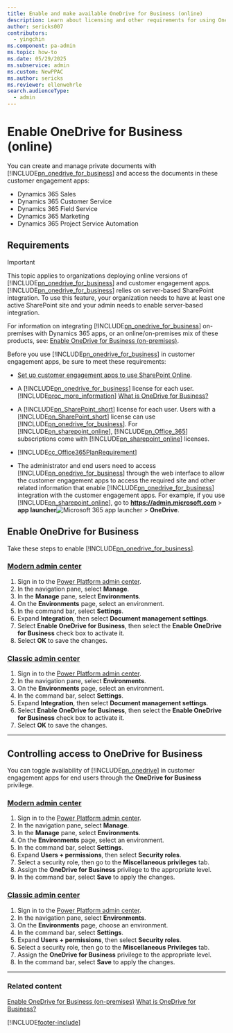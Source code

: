 ```yaml
---
title: Enable and make available OneDrive for Business (online)
description: Learn about licensing and other requirements for using OneDrive for Business, and how to enable it in your environment and control access in apps.
author: sericks007
contributors: 
  - yingchin
ms.component: pa-admin
ms.topic: how-to
ms.date: 05/29/2025
ms.subservice: admin
ms.custom: NewPPAC
ms.author: sericks
ms.reviewer: ellenwehrle
search.audienceType: 
  - admin
---
```

# Enable OneDrive for Business (online)

You can create and manage private documents with [!INCLUDE[pn_onedrive_for_business](../includes/pn-onedrive-for-business.md)] and access the documents in these customer engagement apps:

- Dynamics 365 Sales
- Dynamics 365 Customer Service
- Dynamics 365 Field Service
- Dynamics 365 Marketing
- Dynamics 365 Project Service Automation
  
## Requirements  

> [!IMPORTANT]
> This topic applies to organizations deploying online versions of [!INCLUDE[pn_onedrive_for_business](../includes/pn-onedrive-for-business.md)] and customer engagement apps. [!INCLUDE[pn_onedrive_for_business](../includes/pn-onedrive-for-business.md)] relies on server-based SharePoint integration. To use this feature, your organization needs to have at least one active SharePoint site and your admin needs to enable server-based integration.
>
> For information on integrating [!INCLUDE[pn_onedrive_for_business](../includes/pn-onedrive-for-business.md)] on-premises with Dynamics 365 apps, or an online/on-premises mix of these products, see: [Enable OneDrive for Business (on-premises)](../admin/connect-onedrive-business.md).  

Before you use [!INCLUDE[pn_onedrive_for_business](../includes/pn-onedrive-for-business.md)] in customer engagement apps, be sure to meet these requirements:  
  
- [Set up customer engagement apps to use SharePoint Online](set-up-dynamics-365-online-to-use-sharepoint-online.md).  
  
- A [!INCLUDE[pn_onedrive_for_business](../includes/pn-onedrive-for-business.md)] license for each user. [!INCLUDE[proc_more_information](../includes/proc-more-information.md)] [What is OneDrive for Business?](https://support.office.com/article/What-is-OneDrive-for-Business-187f90af-056f-47c0-9656-cc0ddca7fdc2)  
  
- A [!INCLUDE[pn_SharePoint_short](../includes/pn-sharepoint-short.md)] license for each user. Users with a [!INCLUDE[pn_SharePoint_short](../includes/pn-sharepoint-short.md)] license can use [!INCLUDE[pn_onedrive_for_business](../includes/pn-onedrive-for-business.md)]. For [!INCLUDE[pn_sharepoint_online](../includes/pn-sharepoint-online.md)], [!INCLUDE[pn_Office_365](../includes/pn-office-365.md)] subscriptions come with [!INCLUDE[pn_sharepoint_online](../includes/pn-sharepoint-online.md)] licenses.  
  
- [!INCLUDE[cc_Office365PlanRequirement](../includes/cc-office365planrequirement.md)]  
  
- The administrator and end users need to access [!INCLUDE[pn_onedrive_for_business](../includes/pn-onedrive-for-business.md)] through the web interface to allow the customer engagement apps to access the required site and other related information that enable [!INCLUDE[pn_onedrive_for_business](../includes/pn-onedrive-for-business.md)] integration with the customer engagement apps. For example, if you use [!INCLUDE[pn_sharepoint_online](../includes/pn-sharepoint-online.md)], go to **<https://admin.microsoft.com>** > **app launcher**![Microsoft 365 app launcher](../admin/media/crm-itpro-officeapplauncher.png "Microsoft 365 app launcher") > **OneDrive**.
  
## Enable OneDrive for Business

Take these steps to enable [!INCLUDE[pn_onedrive_for_business](../includes/pn-onedrive-for-business.md)].  

### [Modern admin center](#tab/new)

1. Sign in to the [Power Platform admin center](https://admin.powerplatform.microsoft.com/).
1. In the navigation pane, select **Manage**.
1. In the **Manage** pane, select **Environments**.
1. On the **Environments** page, select an environment.
1. In the command bar, select **Settings**.
1. Expand **Integration**, then select **Document management settings**.
1. Select **Enable OneDrive for Business**, then select the **Enable OneDrive for Business** check box to activate it.
1. Select **OK** to save the changes.

### [Classic admin center](#tab/classic)

1. Sign in to the [Power Platform admin center](https://admin.powerplatform.microsoft.com/).
1. In the navigation pane, select **Environments**.
1. On the **Environments** page, select an environment.
1. In the command bar, select **Settings**.  
1. Expand **Integration**, then select **Document management settings**.
1. Select **Enable OneDrive for Business**, then select the **Enable OneDrive for Business** check box to activate it.
1. Select **OK** to save the changes.

---

## Controlling access to OneDrive for Business

You can toggle availability of [!INCLUDE[pn_onedrive](../includes/pn-onedrive.md)] in customer engagement apps for end users through the **OneDrive for Business** privilege.  

### [Modern admin center](#tab/new)

1. Sign in to the [Power Platform admin center](https://admin.powerplatform.microsoft.com/).
1. In the navigation pane, select **Manage**.
1. In the **Manage** pane, select **Environments**.
1. On the **Environments** page, select an environment.
1. In the command bar, select **Settings**.
1. Expand **Users + permissions**, then select **Security roles**.
1. Select a security role, then go to the **Miscellaneous privileges** tab.
1. Assign the **OneDrive for Business** privilege to the appropriate level.
1. In the command bar, select **Save** to apply the changes.

### [Classic admin center](#tab/classic)

1. Sign in to the [Power Platform admin center](https://admin.powerplatform.microsoft.com/).
1. In the navigation pane, select **Environments**.
1. On the **Environments** page, choose an environment.
1. In the command bar, select **Settings**.  
1. Expand **Users + permissions**, then select **Security roles**.
1. Select a security role, then go to the **Miscellaneous Privileges** tab.
1. Assign the **OneDrive for Business** privilege to the appropriate level.
1. In the command bar, select **Save** to apply the changes.

---

### Related content

 [Enable OneDrive for Business (on-premises)](connect-onedrive-business.md)
 [What is OneDrive for Business?](https://support.office.com/article/What-is-OneDrive-for-Business-187f90af-056f-47c0-9656-cc0ddca7fdc2)

[!INCLUDE[footer-include](../includes/footer-banner.md)]
